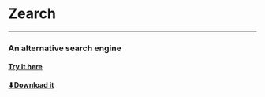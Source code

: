 # Zearch
--------------------------------
### An alternative search engine
#### [Try it here](https://lb123658.github.io/zearch/index.html)
#### [⬇Download it](https://github.com/LB123658/zearch/archive/refs/heads/main.zip)
